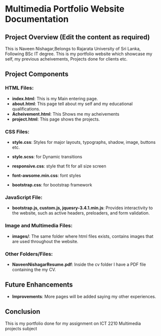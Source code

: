 # Multimedia Portfolio Website Documentation

## Project Overview (Edit the content as required)
This is Naveen Nishagar,Belongs to Rajarata University of Sri Lanka, Following BSc IT degree.
This is my portfolio website which showcase my self, my previous acheivements, Projects done for clients etc. 

## Project Components

### HTML Files:

-   **index.html**: This is my Main entering page.
-   **about.html**: This page tell about my self and my educational qualifications.
-   **Acheivement.html**: This Shows me my acheivements
-   **project.html**: This page shows the projects.

### CSS Files:

-   **style.css**: Styles for major layouts, typographs, shadow, image, buttons etc.
-   **style.scss**: for Dynamic transitions

-   **responsive.css**:   style that fit for all size screen
-   **font-awsome.min.css**:  font styles
-   **bootstrap.css**:    for bootstrap framework

### JavaScript File:

-   **bootstrap.js, custom.js, jquesry-3.4.1.min.js**: Provides interactivity to the website, such as active headers, preloaders, and form validation.

### Image and Multimedia Files:

-   **images/**: The same folder where html files exists, contains images that are used throughout the website.


### Other Folders/Files:

-   **NaveenNishagarResume.pdf**: Inside the cv folder I have a PDF file containing the my CV.


## Future Enhancements

-   **Improvements**: More pages will be added saying my other experiences. 

## Conclusion

This is my portfolio done for my assignment on ICT 2210 Multimedia projects subject